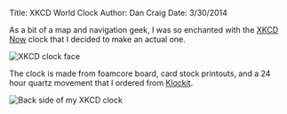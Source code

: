 Title: XKCD World Clock
Author: Dan Craig
Date: 3/30/2014

As a bit of a map and navigation geek, I was so enchanted with the [XKCD Now](http://xkcd.com/now) clock that I decided to make an actual one.

![XKCD clock face](/assets/img/xkcd-clock.jpg)

The clock is made from foamcore board, card stock printouts, and a 24 hour quartz movement that I ordered from [Klockit](http://www.klockit.com/products/dept-157__sku-aaaag.html).

![Back side of my XKCD clock](/assets/img/xkcd-clock-back.jpg)
